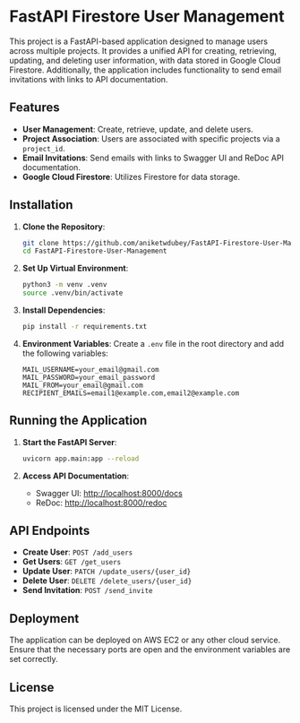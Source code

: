 # FastAPI Firestore User Management

This project is a FastAPI-based application designed to manage users across multiple projects. It provides a unified API for creating, retrieving, updating, and deleting user information, with data stored in Google Cloud Firestore. Additionally, the application includes functionality to send email invitations with links to API documentation.

## Features

- **User Management**: Create, retrieve, update, and delete users.
- **Project Association**: Users are associated with specific projects via a `project_id`.
- **Email Invitations**: Send emails with links to Swagger UI and ReDoc API documentation.
- **Google Cloud Firestore**: Utilizes Firestore for data storage.

## Installation

1. **Clone the Repository**:
   ```bash
   git clone https://github.com/aniketwdubey/FastAPI-Firestore-User-Management.git
   cd FastAPI-Firestore-User-Management
   ```

2. **Set Up Virtual Environment**:
   ```bash
   python3 -m venv .venv
   source .venv/bin/activate
   ```

3. **Install Dependencies**:
   ```bash
   pip install -r requirements.txt
   ```

4. **Environment Variables**:
   Create a `.env` file in the root directory and add the following variables:
   ```
   MAIL_USERNAME=your_email@gmail.com
   MAIL_PASSWORD=your_email_password
   MAIL_FROM=your_email@gmail.com
   RECIPIENT_EMAILS=email1@example.com,email2@example.com
   ```

## Running the Application

1. **Start the FastAPI Server**:
   ```bash
   uvicorn app.main:app --reload
   ```

2. **Access API Documentation**:
   - Swagger UI: [http://localhost:8000/docs](http://localhost:8000/docs)
   - ReDoc: [http://localhost:8000/redoc](http://localhost:8000/redoc)

## API Endpoints

- **Create User**: `POST /add_users`
- **Get Users**: `GET /get_users`
- **Update User**: `PATCH /update_users/{user_id}`
- **Delete User**: `DELETE /delete_users/{user_id}`
- **Send Invitation**: `POST /send_invite`


## Deployment

The application can be deployed on AWS EC2 or any other cloud service. Ensure that the necessary ports are open and the environment variables are set correctly.

## License

This project is licensed under the MIT License.
